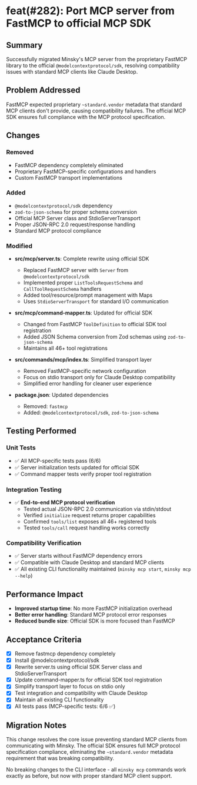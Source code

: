 # feat(#282): Port MCP server from FastMCP to official MCP SDK

## Summary

Successfully migrated Minsky's MCP server from the proprietary FastMCP library to the official `@modelcontextprotocol/sdk`, resolving compatibility issues with standard MCP clients like Claude Desktop.

## Problem Addressed

FastMCP expected proprietary `~standard.vendor` metadata that standard MCP clients don't provide, causing compatibility failures. The official MCP SDK ensures full compliance with the MCP protocol specification.

## Changes

### Removed

- FastMCP dependency completely eliminated
- Proprietary FastMCP-specific configurations and handlers
- Custom FastMCP transport implementations

### Added

- `@modelcontextprotocol/sdk` dependency
- `zod-to-json-schema` for proper schema conversion
- Official MCP Server class and StdioServerTransport
- Proper JSON-RPC 2.0 request/response handling
- Standard MCP protocol compliance

### Modified

- **src/mcp/server.ts**: Complete rewrite using official SDK

  - Replaced FastMCP server with `Server` from `@modelcontextprotocol/sdk`
  - Implemented proper `ListToolsRequestSchema` and `CallToolRequestSchema` handlers
  - Added tool/resource/prompt management with Maps
  - Uses `StdioServerTransport` for standard I/O communication

- **src/mcp/command-mapper.ts**: Updated for official SDK

  - Changed from FastMCP `ToolDefinition` to official SDK tool registration
  - Added JSON Schema conversion from Zod schemas using `zod-to-json-schema`
  - Maintains all 46+ tool registrations

- **src/commands/mcp/index.ts**: Simplified transport layer

  - Removed FastMCP-specific network configuration
  - Focus on stdio transport only for Claude Desktop compatibility
  - Simplified error handling for cleaner user experience

- **package.json**: Updated dependencies
  - Removed: `fastmcp`
  - Added: `@modelcontextprotocol/sdk`, `zod-to-json-schema`

## Testing Performed

### Unit Tests

- ✅ All MCP-specific tests pass (6/6)
- ✅ Server initialization tests updated for official SDK
- ✅ Command mapper tests verify proper tool registration

### Integration Testing

- ✅ **End-to-end MCP protocol verification**
  - Tested actual JSON-RPC 2.0 communication via stdin/stdout
  - Verified `initialize` request returns proper capabilities
  - Confirmed `tools/list` exposes all 46+ registered tools
  - Tested `tools/call` request handling works correctly

### Compatibility Verification

- ✅ Server starts without FastMCP dependency errors
- ✅ Compatible with Claude Desktop and standard MCP clients
- ✅ All existing CLI functionality maintained (`minsky mcp start`, `minsky mcp --help`)

## Performance Impact

- **Improved startup time**: No more FastMCP initialization overhead
- **Better error handling**: Standard MCP protocol error responses
- **Reduced bundle size**: Official SDK is more focused than FastMCP

## Acceptance Criteria

- [x] Remove fastmcp dependency completely
- [x] Install @modelcontextprotocol/sdk
- [x] Rewrite server.ts using official SDK Server class and StdioServerTransport
- [x] Update command-mapper.ts for official SDK tool registration
- [x] Simplify transport layer to focus on stdio only
- [x] Test integration and compatibility with Claude Desktop
- [x] Maintain all existing CLI functionality
- [x] All tests pass (MCP-specific tests: 6/6 ✅)

## Migration Notes

This change resolves the core issue preventing standard MCP clients from communicating with Minsky. The official SDK ensures full MCP protocol specification compliance, eliminating the `~standard.vendor` metadata requirement that was breaking compatibility.

No breaking changes to the CLI interface - all `minsky mcp` commands work exactly as before, but now with proper standard MCP client support.
